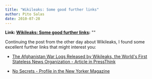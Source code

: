 ```yaml
---
title: "Wikileaks: Some good further links"
author: Pito Salas
date: 2010-07-28
---
```


**Link: [Wikileaks: Some good further links](None):** ""



Continuing the post from the other day about Wikileaks, I found some excellent
further links that might interest you:

  * [The Afghanistan War Logs Released by Wikileaks, the World's First Stateless News Organization - Article in PressThink](<http://journalism.nyu.edu/pubzone/weblogs/pressthink/2010/07/26/wikileaks_afghan.html>)

  * [No Secrets - Profile in the New Yorker Magazine](<http://www.newyorker.com/reporting/2010/06/07/100607fa_fact_khatchadourian>)


